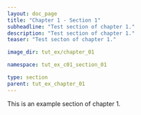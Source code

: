 ```yaml
---
layout: doc_page
title: "Chapter 1 - Section 1"
subheadline: "Test section of chapter 1."
description: "Test section of chapter 1."
teaser: "Test secton of chapter 1."

image_dir: tut_ex/chapter_01

namespace: tut_ex_c01_section_01

type: section
parent: tut_ex_chapter_01
---
```


This is an example section of chapter 1.

